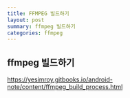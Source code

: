 ```yaml
---
title: FFMPEG 빌드하기
layout: post
summary: ffmpeg 빌드하기
categories: ffmpeg
---
```


## ffmpeg 빌드하기
https://yesimroy.gitbooks.io/android-note/content/ffmpeg_build_process.html
